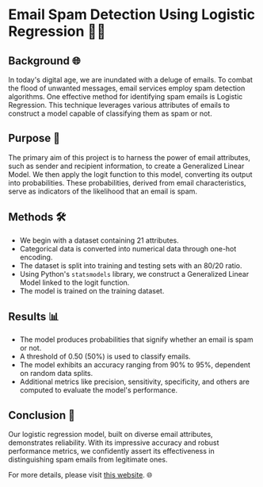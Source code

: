 
# Email Spam Detection Using Logistic Regression 📧🚫



## Background 🌐


In today's digital age, we are inundated with a deluge of emails. To combat the flood of unwanted messages, email services employ spam detection algorithms. One effective method for identifying spam emails is Logistic Regression. This technique leverages various attributes of emails to construct a model capable of classifying them as spam or not.

## Purpose 🎯

The primary aim of this project is to harness the power of email attributes, such as sender and recipient information, to create a Generalized Linear Model. We then apply the logit function to this model, converting its output into probabilities. These probabilities, derived from email characteristics, serve as indicators of the likelihood that an email is spam.

## Methods 🛠️

- We begin with a dataset containing 21 attributes.
- Categorical data is converted into numerical data through one-hot encoding.
- The dataset is split into training and testing sets with an 80/20 ratio.
- Using Python's `statsmodels` library, we construct a Generalized Linear Model linked to the logit function.
- The model is trained on the training dataset.

## Results 📊

- The model produces probabilities that signify whether an email is spam or not.
- A threshold of 0.50 (50%) is used to classify emails.
- The model exhibits an accuracy ranging from 90% to 95%, dependent on random data splits.
- Additional metrics like precision, sensitivity, specificity, and others are computed to evaluate the model's performance.

## Conclusion 🎉

Our logistic regression model, built on diverse email attributes, demonstrates reliability. With its impressive accuracy and robust performance metrics, we confidently assert its effectiveness in distinguishing spam emails from legitimate ones.

For more details, please visit [this website](https://balnarendrasapa.github.io/spam_classification/docs/intro). 🌐

